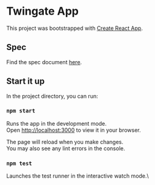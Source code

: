 # Twingate App

This project was bootstrapped with [Create React App](https://github.com/facebook/create-react-app).

## Spec

Find the spec document [here](./spec.md).

## Start it up

In the project directory, you can run:

### `npm start`

Runs the app in the development mode.\
Open [http://localhost:3000](http://localhost:3000) to view it in your browser.

The page will reload when you make changes.\
You may also see any lint errors in the console.

### `npm test`

Launches the test runner in the interactive watch mode.\
